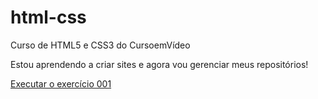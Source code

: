 # html-css
 Curso de HTML5 e CSS3 do CursoemVídeo

Estou aprendendo a criar sites e agora vou gerenciar meus repositórios!

<a href="https://https://ccarolalves.github.io/html-css/exercicios/ex001/index.html">Executar o exercício 001</a>